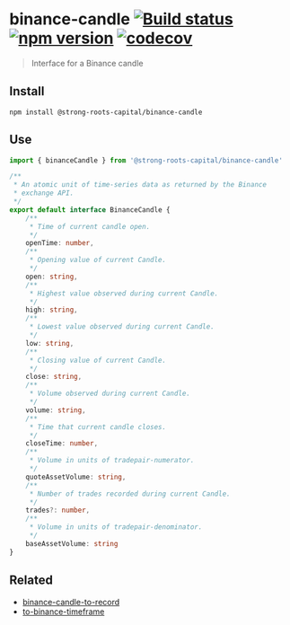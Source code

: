 # binance-candle [![Build status](https://travis-ci.org/strong-roots-capital/binance-candle.svg?branch=master)](https://travis-ci.org/strong-roots-capital/binance-candle) [![npm version](https://img.shields.io/npm/v/@strong-roots-capital/binance-candle.svg)](https://npmjs.org/package/@strong-roots-capital/binance-candle) [![codecov](https://codecov.io/gh/strong-roots-capital/binance-candle/branch/master/graph/badge.svg)](https://codecov.io/gh/strong-roots-capital/binance-candle)

> Interface for a Binance candle

## Install

```shell
npm install @strong-roots-capital/binance-candle
```

## Use

```typescript
import { binanceCandle } from '@strong-roots-capital/binance-candle'

/**
 * An atomic unit of time-series data as returned by the Binance
 * exchange API.
 */
export default interface BinanceCandle {
    /**
     * Time of current candle open.
     */
    openTime: number,
    /**
     * Opening value of current Candle.
     */
    open: string,
    /**
     * Highest value observed during current Candle.
     */
    high: string,
    /**
     * Lowest value observed during current Candle.
     */
    low: string,
    /**
     * Closing value of current Candle.
     */
    close: string,
    /**
     * Volume observed during current Candle.
     */
    volume: string,
    /**
     * Time that current candle closes.
     */
    closeTime: number,
    /**
     * Volume in units of tradepair-numerator.
     */
    quoteAssetVolume: string,
    /**
     * Number of trades recorded during current Candle.
     */
    trades?: number,
    /**
     * Volume in units of tradepair-denominator.
     */
    baseAssetVolume: string
}
```

## Related

- [binance-candle-to-record](https://github.com/strong-roots-capital/binance-candle-to-record)
- [to-binance-timeframe](https://github.com/strong-roots-capital/to-binance-timeframe)
